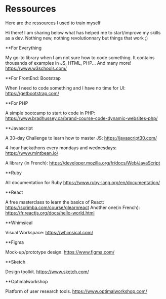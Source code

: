 # Ressources
Here are the ressources I used to train myself

Hi there!
I am sharing below what has helped me to start/improve my skills as a dev.
Nothing new, nothing revolutionnary but things that work ;)

**For Everything

My go-to library when I am not sure how to code something. It contains thousands of examples in JS, HTML, PHP... And many more!
https://www.w3schools.com/


**For FrontEnd: Bootstrap

When I need to code something and I have no time for UI:
https://getbootstrap.com/


**For PHP

A simple bootcamp to start to code in PHP:
https://www.bradhussey.ca/brand-course-code-dynamic-websites-php/

**Javascript

A 30-day Challenge to learn how to master JS: 
https://javascript30.com/

4-hour hackathons every mondays and wednesdays: 
https://www.mintbean.io/

A library (in French): 
https://developer.mozilla.org/fr/docs/Web/JavaScript

**Ruby

All documentation for Ruby
https://www.ruby-lang.org/en/documentation/

**React

A free masterclass to learn the basics of React: https://scrimba.com/course/glearnreact
Another one(in French): https://fr.reactjs.org/docs/hello-world.html


**Whimsical

Visual Workspace: https://whimsical.com/


**Figma

Mock-up/prototype design. https://www.figma.com/


**Sketch

Design toolkit. https://www.sketch.com/


**Optimalworkshop

Platform of user research tools. https://www.optimalworkshop.com/
